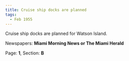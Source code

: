 ```yaml
---  
title: Cruise ship docks are planned  
tags:  
  - Feb 1955  
---  
```

  
Cruise ship docks are planned for Watson Island.  
  
Newspapers: **Miami Morning News or The Miami Herald**  
  
Page: **1**, Section: **B** 
